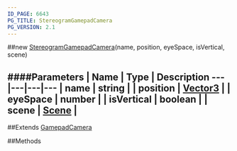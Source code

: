 ```yaml
---
ID_PAGE: 6643
PG_TITLE: StereogramGamepadCamera
PG_VERSION: 2.1
---
```

##new [StereogramGamepadCamera](page.php?p=6643)(name, position, eyeSpace, isVertical, scene)

####Parameters
 | Name | Type | Description
---|---|---|---
 | name | string | 
 | position | [Vector3](page.php?p=6751) | 
 | eyeSpace | number | 
 | isVertical | boolean | 
 | scene | [Scene](page.php?p=6662) | 
---

##Extends [GamepadCamera](page.php?p=6641)


##Methods
